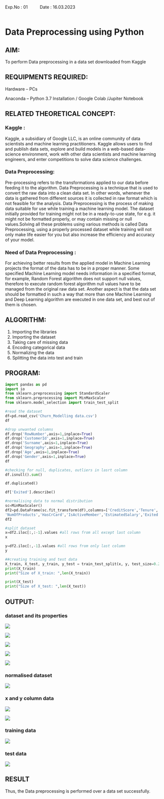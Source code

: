 Exp.No : 01 
&emsp;
&emsp;
Date : 16.03.2023
<br>
<br>

# Data Preprocessing using Python
## AIM:

To perform Data preprocessing in a data set downloaded from Kaggle

## REQUIPMENTS REQUIRED:
Hardware – PCs

Anaconda – Python 3.7 Installation / Google Colab /Jupiter Notebook

## RELATED THEORETICAL CONCEPT:

### Kaggle :

Kaggle, a subsidiary of Google LLC, is an online community of data scientists and machine learning practitioners. Kaggle allows users to find and publish data sets, explore and build models in a web-based data-science environment, work with other data scientists and machine learning engineers, and enter competitions to solve data science challenges.
<br>

### Data Preprocessing:

Pre-processing refers to the transformations applied to our data before feeding it to the algorithm. Data Preprocessing is a technique that is used to convert the raw data into a clean data set. In other words, whenever the data is gathered from different sources it is collected in raw format which is not feasible for the analysis.
Data Preprocessing is the process of making data suitable for use while training a machine learning model. The dataset initially provided for training might not be in a ready-to-use state, for e.g. it might not be formatted properly, or may contain missing or null values.Solving all these problems using various methods is called Data Preprocessing, using a properly processed dataset while training will not only make life easier for you but also increase the efficiency and accuracy of your model.
<br>

### Need of Data Preprocessing :

For achieving better results from the applied model in Machine Learning projects the format of the data has to be in a proper manner. Some specified Machine Learning model needs information in a specified format, for example, Random Forest algorithm does not support null values, therefore to execute random forest algorithm null values have to be managed from the original raw data set.
Another aspect is that the data set should be formatted in such a way that more than one Machine Learning and Deep Learning algorithm are executed in one data set, and best out of them is chosen.
<br>

## ALGORITHM:
1. Importing the libraries
2. Importing the dataset
3. Taking care of missing data
4. Encoding categorical data
5. Normalizing the data
6. Splitting the data into test and train

## PROGRAM:
```python
import pandas as pd
import io
from sklearn.preprocessing import StandardScaler
from sklearn.preprocessing import MinMaxScaler
from sklearn.model_selection import train_test_split
```
```python
#read the dataset
df=pd.read_csv('Churn_Modelling data.csv')
df
```
```python
#drop unwanted columns
df.drop('RowNumber',axis=1,inplace=True)
df.drop('CustomerId',axis=1,inplace=True)
df.drop('Surname',axis=1,inplace=True)
df.drop('Geography',axis=1,inplace=True)
df.drop('Age',axis=1,inplace=True)
df.drop('Gender',axis=1,inplace=True)
df
```
```python
#checking for null, duplicates, outliers in lasrt column
df.isnull().sum()

df.duplicated()

df['Exited'].describe()
```

```python
#normalising data to normal distribution
sc=MinMaxScaler()
df2=pd.DataFrame(sc.fit_transform(df),columns=['CreditScore','Tenure','Balance',
'NumOfProducts','HasCrCard','IsActiveMember','EstimatedSalary','Exited'])
df2
```

```python
#split dataset
x=df2.iloc[:,:-1].values #all rows from all except last column
x
```
```python
y=df2.iloc[:,-1].values #all rows from only last column
y
```
```python
##creating training and test data
X_train, X_test, y_train, y_test = train_test_split(x, y, test_size=0.2)
print(X_train)
print("Size of X_train: ",len(X_train))
```
```python
print(X_test)
print("Size of X_test: ",len(X_test))
```

## OUTPUT:
### dataset and its properties
![](1.PNG)

![](2.PNG)

![](3.PNG)

![](4.PNG)

![](5.PNG)

### normalised dataset
![](6.PNG)

### x and y column data
![](7.PNG)

![](8.PNG)

### training data
![](9.PNG)

### test data
![](10.PNG)

## RESULT
Thus, the Data preprocessing is performed over a data set successfully.
